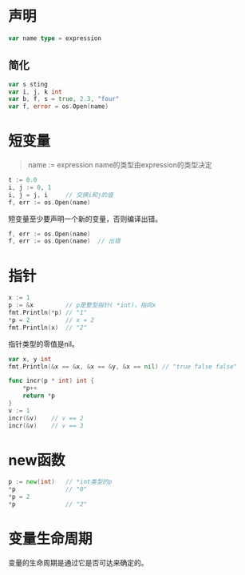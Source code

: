 # 声明
```go
var name type = expression
```

## 简化
```go
var s sting
var i, j, k int
var b, f, s = true, 2.3, "four"
var f, error = os.Open(name)
```

# 短变量
> name := expression
> name的类型由expression的类型决定

```go
t := 0.0
i, j := 0, 1
i, j = j, i     // 交换i和j的值
f, err := os.Open(name)
```
短变量至少要声明一个新的变量，否则编译出错。
```go
f, err := os.Open(name)
f, err := os.Open(name)  // 出错
```

# 指针
```go
x := 1
p := &x         // p是整型指针( *int)，指向x
fmt.Println(*p) // "1"
*p = 2          // x = 2
fmt.Println(x)  // "2"
```

指针类型的零值是nil。
```go
var x, y int
fmt.Println(&x == &x, &x == &y, &x == nil) // "true false false"
```

```go
func incr(p * int) int {
    *p++
    return *p
}
v := 1
incr(&v)    // v == 2
incr(&v)    // v == 3
```

# new函数
```go
p := new(int)   // *int类型的p
*p              // "0"
*p = 2     
*p              // "2"
```

# 变量生命周期
变量的生命周期是通过它是否可达来确定的。